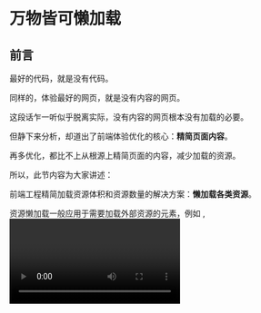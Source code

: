 # 万物皆可懒加载

## 前言

最好的代码，就是没有代码。

同样的，体验最好的网页，就是没有内容的网页。

这段话乍一听似乎脱离实际，没有内容的网页根本没有加载的必要。

但静下来分析，却道出了前端体验优化的核心：**精简页面内容**。

再多优化，都比不上从根源上精简页面的内容，减少加载的资源。

所以，此节内容为大家讲述：

前端工程精简加载资源体积和资源数量的解决方案：**懒加载各类资源**。

资源懒加载一般应用于需要加载外部资源的元素，例如 <img>, <video>, <iframe>, <picture> 等。

当懒加载目标元素在视口（ViewPort）外时，不加载对应资源。目标元素接近或进入视口时，才触发加载资源。

从而减少页面加载资源的数量，精简加载资源体积，优化用户体验。

---


作者个人简介：[Ned同学的个人说明书](https://note.wangez.site/business_innovation/%E4%B8%AA%E4%BA%BA%E4%BB%8B%E7%BB%8D.html)

大纲（学完则删）：

<img src="https://img.wangez.site/img/%E4%B8%87%E7%89%A9%E7%9A%86%E5%8F%AF%E6%87%92%E5%8A%A0%E8%BD%BD%E8%84%91%E5%9B%BE.png" width="800" />


## 三类资源懒加载实现方案

